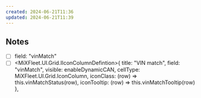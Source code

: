 ```yaml
---
created: 2024-06-21T11:36
updated: 2024-06-21T11:39
---
```



## Notes

- [ ] field: "vinMatch"
- [ ] <MiXFleet.UI.Grid.IIconColumnDefintion>{ title: "VIN match", field: "vinMatch", visible: enableDynamicCAN, cellType: MiXFleet.UI.Grid.IconColumn, iconClass: (row) => this.vinMatchStatus(row), iconTooltip: (row) => this.vinMatchTooltip(row) },
